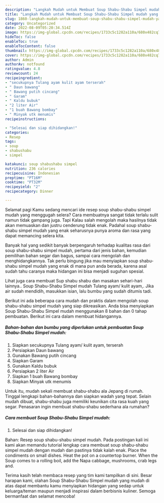 ```yaml
---
description: "Langkah Mudah untuk Membuat Soup Shabu-Shabu Simpel mudah yang Menggugah Selera, Buat Buka Puasa Lezat"
title: "Langkah Mudah untuk Membuat Soup Shabu-Shabu Simpel mudah yang Menggugah Selera, Buat Buka Puasa Lezat"
slug: 1860-langkah-mudah-untuk-membuat-soup-shabu-shabu-simpel-mudah-yang-menggugah-selera-buat-buka-puasa-lezat
category: Uncategorized
date: 2022-08-09T05:20:34.514Z
image: https://img-global.cpcdn.com/recipes/1733c5c1282a110a/680x482cq70/soup-shabu-shabu-simpel-mudah-foto-resep-utama.jpg
hideToc: false
enableToc: true
enableTocContent: false
thumbnail: https://img-global.cpcdn.com/recipes/1733c5c1282a110a/680x482cq70/soup-shabu-shabu-simpel-mudah-foto-resep-utama.jpg
cover: https://img-global.cpcdn.com/recipes/1733c5c1282a110a/680x482cq70/soup-shabu-shabu-simpel-mudah-foto-resep-utama.jpg
author: Admin
authorAv: notfound
ratingvalue: 4.8
reviewcount: 24
recipeingredient:
- "secukupnya Tulang ayam kulit ayam terserah"
- " Daun bawang"
- " Bawang putih cincang"
- " Garam"
- " Kaldu bubuk"
- "2 liter Air"
- "1 buah Bawang bombay"
- " Minyak utk menumis"
recipeinstructions:

- "Selesai dan siap dihidangkan!"
categories:
- Resep
tags:
- soup
- shabushabu
- simpel

katakunci: soup shabushabu simpel 
nutrition: 236 calories
recipecuisine: Indonesian
preptime: "PT16M"
cooktime: "PT32M"
recipeyield: "2"
recipecategory: Dinner

---
```



Selamat pagi Kamu sedang mencari ide resep soup shabu-shabu simpel mudah yang menggugah selera? Cara membuatnya sangat tidak terlalu sulit namun tidak gampang juga. Tapi Kalau salah mengolah maka hasilnya tidak akan memuaskan dan justru cenderung tidak enak. Padahal soup shabu-shabu simpel mudah yang enak seharusnya punya aroma dan rasa yang dapat memancing selera kita.


Banyak hal yang sedikit banyak berpengaruh terhadap kualitas rasa dari soup shabu-shabu simpel mudah, pertama dari jenis bahan, kemudian pemilihan bahan segar dan bagus, sampai cara mengolah dan menghidangkannya. Tak perlu bingung jika mau menyiapkan soup shabu-shabu simpel mudah yang enak di mana pun anda berada, karena asal sudah tahu caranya maka hidangan ini bisa menjadi suguhan spesial.

Lihat juga cara membuat Sup shabu shabu dan masakan sehari-hari lainnya.. Soup Shabu-Shabu Simpel mudah Tulang ayam/ kulit ayam,. Jika air sudah mendidih, masukkan isian, lalu bumbu yang sudah ditumis tadi.


Berikut ini ada beberapa cara mudah dan praktis dalam mengolah soup shabu-shabu simpel mudah yang siap dikreasikan. Anda bisa menyiapkan Soup Shabu-Shabu Simpel mudah menggunakan 8 bahan dan 0 tahap pembuatan. Berikut ini cara dalam membuat hidangannya.

<!--inarticleads1-->

##### Bahan-bahan dan bumbu yang diperlukan untuk pembuatan Soup Shabu-Shabu Simpel mudah:

1. Siapkan secukupnya Tulang ayam/ kulit ayam, terserah
1. Persiapkan  Daun bawang
1. Gunakan  Bawang putih cincang
1. Siapkan  Garam
1. Gunakan  Kaldu bubuk
1. Persiapkan 2 liter Air
1. Siapkan 1 buah Bawang bombay
1. Siapkan  Minyak utk menumis


Untuk itu, mudah sekali membuat shabu-shabu ala Jepang di rumah. Tinggal lengkapi bahan-bahannya dan siapkan wadah yang tepat. Selain mudah dibuat, shabu-shabu juga memiliki keunikan cita rasa kuah yang segar. Penasaran ingin membuat shabu-shabu sederhana ala rumahan? 

<!--inarticleads2-->

##### Cara membuat Soup Shabu-Shabu Simpel mudah:


1. Selesai dan siap dihidangkan!

Bahan: Resep soup shabu-shabu simpel mudah. Pada postingan kali ini kami akan memandu tutorial lengkap cara membuat soup shabu-shabu simpel mudah dengan mudah dan pastinya tidak kalah enak. Place the condiments on small dishes. Heat the pot on a countertop burner. When the Soup comes to a rolling boil, add the Napa cabbage, mushrooms, crab legs and. 

Terima kasih telah membaca resep yang tim kami tampilkan di sini. Besar harapan kami, olahan Soup Shabu-Shabu Simpel mudah yang mudah di atas dapat membantu kamu menyiapkan hidangan yang sedap untuk keluarga/teman maupun menjadi inspirasi dalam berbisnis kuliner. Semoga bermanfaat dan selamat mencoba!
